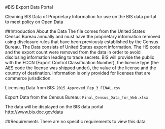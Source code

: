 #BIS Export Data Portal

Cleaning BIS Data of Proprietary Information for use on the BIS data portal to meet policy on Open Data

##Introduction
About the Data
The file comes from the United States Census Bureau annually and must have the proprietary information removed using disclosure rules that have been previously established by the Census Bureau.  The Data consists of United States export information.  The HS code and the export count were removed from the data in order to avoid disclosing information leading to trade secrets.  BIS will provide the public with the ECCN (Export Control Classification Number), the license type (the AES code the license was shipped under), the value of the license and the country of destination.  Information is only provided for licenses that are commerce jurisdiction.   

Licensing Data from BIS:
  `2015_Approved_Rep_3_FINAL.csv`

Export Data from the Census Bureau:
  `Final_Census_Data_for_Web.xlsx`

The data will be displayed on the BIS data portal
http://www.bis.doc.gov/data

##Requirements
There are no specific requirements to view this data
